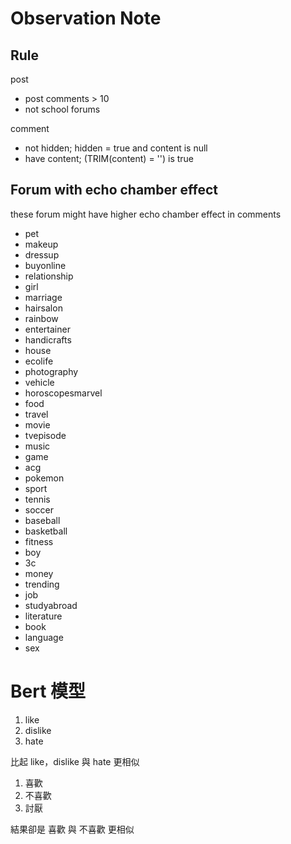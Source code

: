 # Observation Note

## Rule

post

-   post comments > 10
-   not school forums

comment

-   not hidden; hidden = true and content is null
-   have content; (TRIM(content) = '') is true

## Forum with echo chamber effect

these forum might have higher echo chamber effect in comments

-   pet
-   makeup
-   dressup
-   buyonline
-   relationship
-   girl
-   marriage
-   hairsalon
-   rainbow
-   entertainer
-   handicrafts
-   house
-   ecolife
-   photography
-   vehicle
-   horoscopesmarvel
-   food
-   travel
-   movie
-   tvepisode
-   music
-   game
-   acg
-   pokemon
-   sport
-   tennis
-   soccer
-   baseball
-   basketball
-   fitness
-   boy
-   3c
-   money
-   trending
-   job
-   studyabroad
-   literature
-   book
-   language
-   sex

# Bert 模型

1. like
2. dislike
3. hate

比起 like，dislike 與 hate 更相似

1. 喜歡
2. 不喜歡
3. 討厭

結果卻是 喜歡 與 不喜歡 更相似
